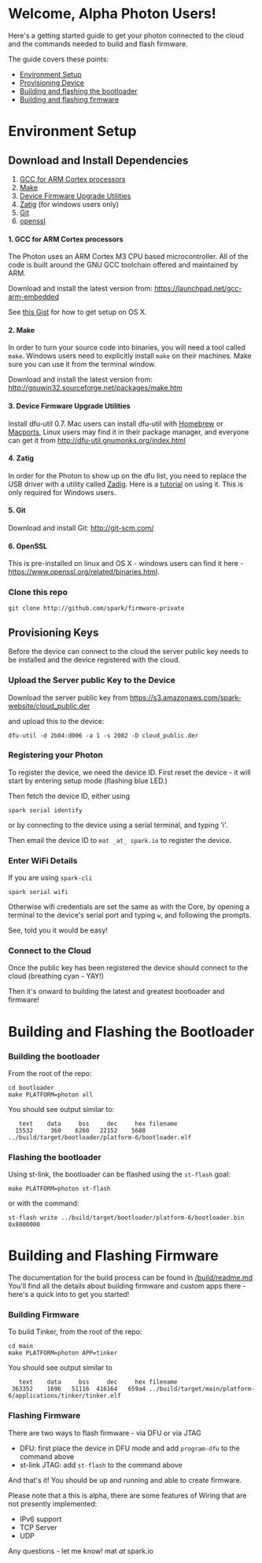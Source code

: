# Welcome, Alpha Photon Users!

Here's a getting started guide to get your photon connected to the cloud and
the commands needed to build and flash firmware.

The guide covers these points:

- [Environment Setup]()
- [Provisioning Device]()
- [Building and flashing the bootloader]()
- [Building and flashing firmware]()


# Environment Setup

## Download and Install Dependencies 

1. [GCC for ARM Cortex processors](#1-gcc-for-arm-cortex-processors)
2. [Make](#2-make)
3. [Device Firmware Upgrade Utilities](#3-device-firmware-upgrade-utilities)
4. [Zatig](#4-zatig) (for windows users only)
5. [Git](#5-git)
6. [openssl](#6-openssl)

#### 1. GCC for ARM Cortex processors
The Photon uses an ARM Cortex M3 CPU based microcontroller. All of the code is built around the GNU GCC toolchain offered and maintained by ARM.  

Download and install the latest version from: https://launchpad.net/gcc-arm-embedded

See [this Gist](https://gist.github.com/joegoggins/7763637) for how to get setup on OS X.

#### 2. Make 
In order to turn your source code into binaries, you will need a tool called `make`. Windows users need to explicitly install `make` on their machines. Make sure you can use it from the terminal window.

Download and install the latest version from: http://gnuwin32.sourceforge.net/packages/make.htm

#### 3. Device Firmware Upgrade Utilities
Install dfu-util 0.7. Mac users can install dfu-util with [Homebrew](http://brew.sh/) or [Macports](http://www.macports.org), Linux users may find it in their package manager, and everyone can get it from http://dfu-util.gnumonks.org/index.html

#### 4. Zatig
In order for the Photon to show up on the dfu list, you need to replace the USB driver with a utility called [Zadig](http://zadig.akeo.ie/). Here is a [tutorial](https://community.spark.io/t/tutorial-installing-dfu-driver-on-windows/3518) on using it. This is only required for Windows users.

#### 5. Git
Download and install Git: http://git-scm.com/

#### 6. OpenSSL

This is pre-installed on linux and OS X - windows users can find it here - https://www.openssl.org/related/binaries.html.

### Clone this repo

`git clone http://github.com/spark/firmware-private`


## Provisioning Keys

Before the device can connect to the cloud the server public key needs to be installed
and the device registered with the cloud.

### Upload the Server public Key to the Device

Download the server public key from https://s3.amazonaws.com/spark-website/cloud_public.der 

and upload this to the device:

```
dfu-util -d 2b04:d006 -a 1 -s 2082 -D cloud_public.der
```

### Registering your Photon

To register the device, we need the device ID. First reset the device - it will start by entering setup mode (flashing blue LED.)

Then fetch the device ID, either using

```
spark serial identify
```

or by connecting to the device using a serial terminal, and typing 'i'.

Then email the device ID to `mat _at_ spark.io` to register the device.

### Enter WiFi Details

If you are using `spark-cli`

```
spark serial wifi
```

Otherwise wifi credentials are set the same as with the Core, by opening a terminal 
to the device's serial port and typing `w`, and following the prompts.

See, told you it would be easy!

### Connect to the Cloud

Once the public key has been registered the device should connect to the cloud (breathing cyan - YAY!)

Then it's onward to building the latest and greatest bootloader and firmware!


# Building and Flashing the Bootloader

### Building the bootloader

From the root of the repo:

```
cd bootloader
make PLATFORM=photon all
```

You should see output similar to:

```
   text    data     bss     dec     hex filename
  15532     360    6260   22152    5688 ../build/target/bootloader/platform-6/bootloader.elf
```

### Flashing the bootloader

Using st-link, the bootloader can be flashed using the `st-flash` goal:

```
make PLATFORM=photon st-flash
```

or with the command:

```
st-flash write ../build/target/bootloader/platform-6/bootloader.bin 0x8000000
```


# Building and Flashing Firmware

The documentation for the build process can be found in [/build/readme.md](../../../build/readme.md)
You'll find all the details about building firmware and custom apps there -
here's a quick into to get you started!

### Building Firmware

To build Tinker, from the root of the repo:

```
cd main
make PLATFORM=photon APP=tinker
```

You should see output similar to

```
   text    data     bss     dec     hex filename
 363352    1696   51116  416164   659a4 ../build/target/main/platform-6/applications/tinker/tinker.elf
```

### Flashing Firmware

There are two ways to flash firmware - via DFU or via JTAG

- DFU: first place the device in DFU mode and add `program-dfu` to the command above
- st-link JTAG: add `st-flash` to the command above

And that's it! You should be up and running and able to create firmware.

Please note that a this is alpha, there are some features of Wiring that are not presently implemented:

- IPv6 support
- TCP Server
- UDP

Any questions - let me know! mat _at_ spark.io
